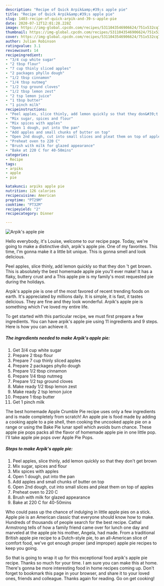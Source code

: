 ```yaml
---
description: "Recipe of Quick Arpik&amp;#39;s apple pie"
title: "Recipe of Quick Arpik&amp;#39;s apple pie"
slug: 1403-recipe-of-quick-arpik-and-39-s-apple-pie
date: 2020-07-12T12:01:28.228Z
image: https://img-global.cpcdn.com/recipes/5311043546906624/751x532cq70/arpiks-apple-pie-recipe-main-photo.jpg
thumbnail: https://img-global.cpcdn.com/recipes/5311043546906624/751x532cq70/arpiks-apple-pie-recipe-main-photo.jpg
cover: https://img-global.cpcdn.com/recipes/5311043546906624/751x532cq70/arpiks-apple-pie-recipe-main-photo.jpg
author: Julian Robinson
ratingvalue: 3.1
reviewcount: 14
recipeingredient:
- "3/4 cup white sugar"
- "2 tbsp flour"
- "7 cup thinly sliced apples"
- "2 packages phyllo dough"
- "1/2 tbsp cinnamon"
- "1/4 tbsp nutmeg"
- "1/2 tsp ground cloves"
- "1/2 tbsp lemon zest"
- "2 tsp lemon juice"
- "1 tbsp butter"
- "1 pinch milk"
recipeinstructions:
- "Peel apples, slice thinly, add lemon quickly so that they don&#39;t get brown"
- "Mix sugar, spices and flour"
- "Mix spices with apples"
- "Open 1 dough, put into the pan"
- "Add apples and small chunks of butter on top"
- "Open 2nd dough, cut into small slices and pleat them on top of apples"
- "Preheat oven to 220 C"
- "Brush with milk for glazed appearance"
- "Bake at 220 C for 40-50mins"
categories:
- Recipe
tags:
- arpiks
- apple
- pie

katakunci: arpiks apple pie 
nutrition: 126 calories
recipecuisine: American
preptime: "PT29M"
cooktime: "PT32M"
recipeyield: "2"
recipecategory: Dinner

---
```



![Arpik&#39;s apple pie](https://img-global.cpcdn.com/recipes/5311043546906624/751x532cq70/arpiks-apple-pie-recipe-main-photo.jpg)

Hello everybody, it's Louise, welcome to our recipe page. Today, we're going to make a distinctive dish, arpik&#39;s apple pie. One of my favorites. This time, I'm gonna make it a little bit unique. This is gonna smell and look delicious.

Peel apples, slice thinly, add lemon quickly so that they don &#39;t get brown. This is absolutely the best homemade apple pie you&#39;ll ever make! It has a flaky, buttery crust and a This apple pie is my family&#39;s most requested pie during the holidays.

Arpik&#39;s apple pie is one of the most favored of recent trending foods on earth. It's appreciated by millions daily. It is simple, it is fast, it tastes delicious. They are fine and they look wonderful. Arpik&#39;s apple pie is something which I've loved my entire life.


To get started with this particular recipe, we must first prepare a few ingredients. You can have arpik&#39;s apple pie using 11 ingredients and 9 steps. Here is how you can achieve it.

<!--inarticleads1-->

##### The ingredients needed to make Arpik&#39;s apple pie:

1. Get 3/4 cup white sugar
1. Prepare 2 tbsp flour
1. Prepare 7 cup thinly sliced apples
1. Prepare 2 packages phyllo dough
1. Prepare 1/2 tbsp cinnamon
1. Prepare 1/4 tbsp nutmeg
1. Prepare 1/2 tsp ground cloves
1. Make ready 1/2 tbsp lemon zest
1. Make ready 2 tsp lemon juice
1. Prepare 1 tbsp butter
1. Get 1 pinch milk


The best homemade Apple Crumble Pie recipe uses only a few ingredients and is made completely from scratch! An apple pie is food made by adding a cooking apple to a pie shell, then cooking the uncooked apple pie on a range or using the Bake Pie lunar spell which avoids burn chance. These apple pie pops packs all the flavor of homemade apple pie in one little pop. I&#39;ll take apple pie pops over Apple Pie Pops. 

<!--inarticleads2-->

##### Steps to make Arpik&#39;s apple pie:

1. Peel apples, slice thinly, add lemon quickly so that they don&#39;t get brown
1. Mix sugar, spices and flour
1. Mix spices with apples
1. Open 1 dough, put into the pan
1. Add apples and small chunks of butter on top
1. Open 2nd dough, cut into small slices and pleat them on top of apples
1. Preheat oven to 220 C
1. Brush with milk for glazed appearance
1. Bake at 220 C for 40-50mins


Who could pass up the chance of indulging in little apple pies on a stick. Apple pie is an American classic that everyone should know how to make. Hundreds of thousands of people search for the best recipe. Cathal Armstrong tells of how a family friend came over for lunch one day and marveled at the apple pie his mother, Angela, had made. From a traditional British apple pie recipe to a Dutch-style pie, to an all-American slice of comfort food, we&#39;ve got enough proper (and improper) apple pie recipes to keep you going. 

So that is going to wrap it up for this exceptional food arpik&#39;s apple pie recipe. Thanks so much for your time. I am sure you can make this at home. There's gonna be more interesting food in home recipes coming up. Don't forget to bookmark this page in your browser, and share it to your loved ones, friends and colleague. Thanks again for reading. Go on get cooking!
